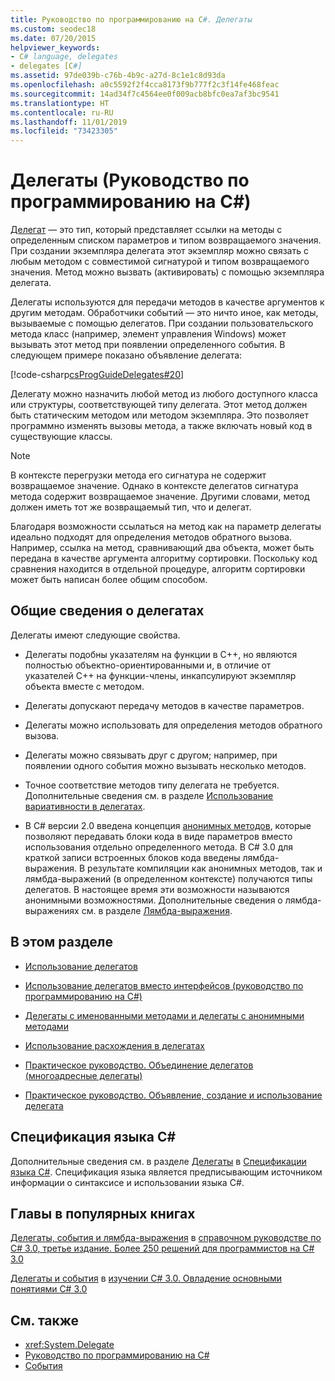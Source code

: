 ```yaml
---
title: Руководство по программированию на C#. Делегаты
ms.custom: seodec18
ms.date: 07/20/2015
helpviewer_keywords:
- C# language, delegates
- delegates [C#]
ms.assetid: 97de039b-c76b-4b9c-a27d-8c1e1c8d93da
ms.openlocfilehash: a0c5592f2f4cca8173f9b777f2c3f14fe468feac
ms.sourcegitcommit: 14ad34f7c4564ee0f009acb8bfc0ea7af3bc9541
ms.translationtype: HT
ms.contentlocale: ru-RU
ms.lasthandoff: 11/01/2019
ms.locfileid: "73423305"
---
```

# <a name="delegates-c-programming-guide"></a>Делегаты (Руководство по программированию на C#)
[Делегат](../../language-reference/builtin-types/reference-types.md) — это тип, который представляет ссылки на методы с определенным списком параметров и типом возвращаемого значения. При создании экземпляра делегата этот экземпляр можно связать с любым методом с совместимой сигнатурой и типом возвращаемого значения. Метод можно вызвать (активировать) с помощью экземпляра делегата.  
  
 Делегаты используются для передачи методов в качестве аргументов к другим методам. Обработчики событий — это ничто иное, как методы, вызываемые с помощью делегатов. При создании пользовательского метода класс (например, элемент управления Windows) может вызывать этот метод при появлении определенного события. В следующем примере показано объявление делегата:  
  
 [!code-csharp[csProgGuideDelegates#20](~/samples/snippets/csharp/VS_Snippets_VBCSharp/csProgGuideDelegates/CS/Delegates.cs#20)]  
  
 Делегату можно назначить любой метод из любого доступного класса или структуры, соответствующей типу делегата. Этот метод должен быть статическим методом или методом экземпляра. Это позволяет программно изменять вызовы метода, а также включать новый код в существующие классы.  
  
> [!NOTE]
> В контексте перегрузки метода его сигнатура не содержит возвращаемое значение. Однако в контексте делегатов сигнатура метода содержит возвращаемое значение. Другими словами, метод должен иметь тот же возвращаемый тип, что и делегат.  
  
 Благодаря возможности ссылаться на метод как на параметр делегаты идеально подходят для определения методов обратного вызова. Например, ссылка на метод, сравнивающий два объекта, может быть передана в качестве аргумента алгоритму сортировки. Поскольку код сравнения находится в отдельной процедуре, алгоритм сортировки может быть написан более общим способом.  
  
## <a name="delegates-overview"></a>Общие сведения о делегатах  
 Делегаты имеют следующие свойства.  
  
- Делегаты подобны указателям на функции в C++, но являются полностью объектно-ориентированными и, в отличие от указателей C++ на функции-члены, инкапсулируют экземпляр объекта вместе с методом.
  
- Делегаты допускают передачу методов в качестве параметров.  
  
- Делегаты можно использовать для определения методов обратного вызова.  
  
- Делегаты можно связывать друг с другом; например, при появлении одного события можно вызывать несколько методов.  
  
- Точное соответствие методов типу делегата не требуется. Дополнительные сведения см. в разделе [Использование вариативности в делегатах](../concepts/covariance-contravariance/using-variance-in-delegates.md).  
  
- В C# версии 2.0 введена концепция [анонимных методов](../../language-reference/operators/delegate-operator.md), которые позволяют передавать блоки кода в виде параметров вместо использования отдельно определенного метода. В C# 3.0 для краткой записи встроенных блоков кода введены лямбда-выражения. В результате компиляции как анонимных методов, так и лямбда-выражений (в определенном контексте) получаются типы делегатов. В настоящее время эти возможности называются анонимными возможностями. Дополнительные сведения о лямбда-выражениях см. в разделе [Лямбда-выражения](../statements-expressions-operators/lambda-expressions.md).
  
## <a name="in-this-section"></a>В этом разделе  
  
- [Использование делегатов](./using-delegates.md)  
  
- [Использование делегатов вместо интерфейсов (руководство по программированию на C#)](https://docs.microsoft.com/previous-versions/visualstudio/visual-studio-2010/ms173173(v=vs.100))  
  
- [Делегаты с именованными методами и делегаты с анонимными методами](./delegates-with-named-vs-anonymous-methods.md)  
  
- [Использование расхождения в делегатах](../concepts/covariance-contravariance/using-variance-in-delegates.md)  
  
- [Практическое руководство. Объединение делегатов (многоадресные делегаты)](./how-to-combine-delegates-multicast-delegates.md)  
  
- [Практическое руководство. Объявление, создание и использование делегата](./how-to-declare-instantiate-and-use-a-delegate.md)  

## <a name="c-language-specification"></a>Спецификация языка C#  

Дополнительные сведения см. в разделе [Делегаты](~/_csharplang/spec/delegates.md) в [Спецификации языка C#](/dotnet/csharp/language-reference/language-specification/introduction). Спецификация языка является предписывающим источником информации о синтаксисе и использовании языка C#.
  
## <a name="featured-book-chapters"></a>Главы в популярных книгах  
 [Делегаты, события и лямбда-выражения](https://docs.microsoft.com/previous-versions/visualstudio/visual-studio-2008/ff518994%28v=orm.10%29) в [справочном руководстве по C# 3.0, третье издание. Более 250 решений для программистов на C# 3.0](https://docs.microsoft.com/previous-versions/visualstudio/visual-studio-2008/ff518995%28v=orm.10%29)  
  
 [Делегаты и события](https://docs.microsoft.com/previous-versions/visualstudio/visual-studio-2008/ff652490%28v=orm.10%29) в [изучении C# 3.0. Овладение основными понятиями C# 3.0](https://docs.microsoft.com/previous-versions/visualstudio/visual-studio-2008/ff652493%28v=orm.10%29)  
  
## <a name="see-also"></a>См. также

- <xref:System.Delegate>
- [Руководство по программированию на C#](../index.md)
- [События](../events/index.md)
